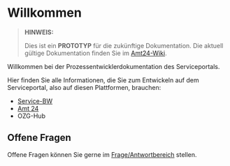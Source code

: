 # Willkommen

> **HINWEIS:**
>
> Dies ist ein **PROTOTYP** für die zukünftige Dokumentation. Die aktuell gültige Dokumentation finden Sie im [Amt24-Wiki](https://wiki.amt24.sachsen.de/bin/view/Dokumentation%20zur%20Modellierung%20von%20Prozessen/Kapitel_3/).

Willkommen bei der Prozessentwicklerdokumentation des Serviceportals.

Hier finden Sie alle Informationen, die Sie zum Entwickeln auf dem Serviceportal, also auf diesen Plattformen, brauchen:

* [Service-BW](https://www.service-bw.de/)
* [Amt 24](https://amt24.sachsen.de/)
* OZG-Hub

## Offene Fragen

Offene Fragen können Sie gerne im [Frage/Antwortbereich](https://pst-scoold.sloppy.zone/) stellen.
